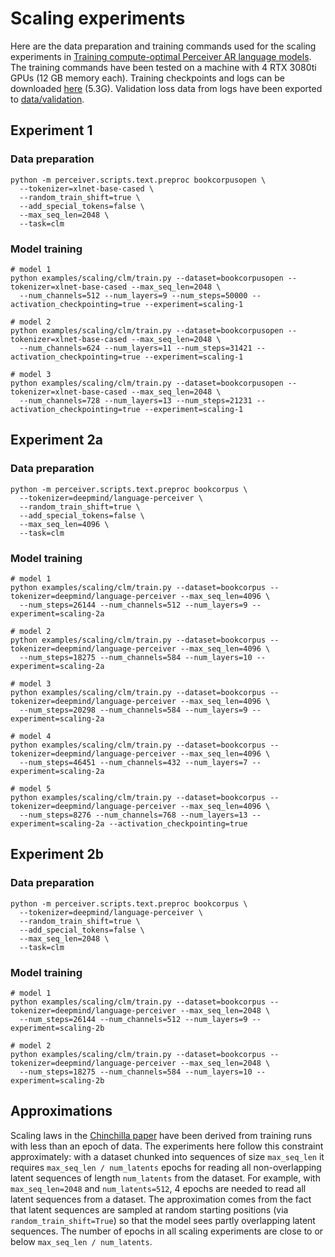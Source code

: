 # Scaling experiments

Here are the data preparation and training commands used for the scaling experiments in [Training compute-optimal
Perceiver AR language models](article.ipynb). The training commands have been tested on a machine with 4 RTX 3080ti
GPUs (12 GB memory each). Training checkpoints and logs can be downloaded [here](https://martin-krasser.com/perceiver/logs-0.8.0-scaling.zip)
(5.3G). Validation loss data from logs have been exported to [data/validation](data/validation).

## Experiment 1

### Data preparation

```shell
python -m perceiver.scripts.text.preproc bookcorpusopen \
  --tokenizer=xlnet-base-cased \
  --random_train_shift=true \
  --add_special_tokens=false \
  --max_seq_len=2048 \
  --task=clm
```

### Model training

```shell
# model 1
python examples/scaling/clm/train.py --dataset=bookcorpusopen --tokenizer=xlnet-base-cased --max_seq_len=2048 \
  --num_channels=512 --num_layers=9 --num_steps=50000 --activation_checkpointing=true --experiment=scaling-1

# model 2
python examples/scaling/clm/train.py --dataset=bookcorpusopen --tokenizer=xlnet-base-cased --max_seq_len=2048 \
  --num_channels=624 --num_layers=11 --num_steps=31421 --activation_checkpointing=true --experiment=scaling-1

# model 3
python examples/scaling/clm/train.py --dataset=bookcorpusopen --tokenizer=xlnet-base-cased --max_seq_len=2048 \
  --num_channels=728 --num_layers=13 --num_steps=21231 --activation_checkpointing=true --experiment=scaling-1
```

## Experiment 2a

### Data preparation

```shell
python -m perceiver.scripts.text.preproc bookcorpus \
  --tokenizer=deepmind/language-perceiver \
  --random_train_shift=true \
  --add_special_tokens=false \
  --max_seq_len=4096 \
  --task=clm
```

### Model training

```shell
# model 1
python examples/scaling/clm/train.py --dataset=bookcorpus --tokenizer=deepmind/language-perceiver --max_seq_len=4096 \
  --num_steps=26144 --num_channels=512 --num_layers=9 --experiment=scaling-2a

# model 2
python examples/scaling/clm/train.py --dataset=bookcorpus --tokenizer=deepmind/language-perceiver --max_seq_len=4096 \
  --num_steps=18275 --num_channels=584 --num_layers=10 --experiment=scaling-2a

# model 3
python examples/scaling/clm/train.py --dataset=bookcorpus --tokenizer=deepmind/language-perceiver --max_seq_len=4096 \
  --num_steps=20298 --num_channels=584 --num_layers=9 --experiment=scaling-2a

# model 4
python examples/scaling/clm/train.py --dataset=bookcorpus --tokenizer=deepmind/language-perceiver --max_seq_len=4096 \
  --num_steps=46451 --num_channels=432 --num_layers=7 --experiment=scaling-2a

# model 5
python examples/scaling/clm/train.py --dataset=bookcorpus --tokenizer=deepmind/language-perceiver --max_seq_len=4096 \
  --num_steps=8276 --num_channels=768 --num_layers=13 --experiment=scaling-2a --activation_checkpointing=true
```

## Experiment 2b

### Data preparation

```shell
python -m perceiver.scripts.text.preproc bookcorpus \
  --tokenizer=deepmind/language-perceiver \
  --random_train_shift=true \
  --add_special_tokens=false \
  --max_seq_len=2048 \
  --task=clm
```

### Model training

```shell
# model 1
python examples/scaling/clm/train.py --dataset=bookcorpus --tokenizer=deepmind/language-perceiver --max_seq_len=2048 \
  --num_steps=26144 --num_channels=512 --num_layers=9 --experiment=scaling-2b

# model 2
python examples/scaling/clm/train.py --dataset=bookcorpus --tokenizer=deepmind/language-perceiver --max_seq_len=2048 \
  --num_steps=18275 --num_channels=584 --num_layers=10 --experiment=scaling-2b
```

## Approximations

Scaling laws in the [Chinchilla paper](https://arxiv.org/abs/2203.15556) have been derived from training runs with
less than an epoch of data. The experiments here follow this constraint approximately: with a dataset chunked into
sequences of size `max_seq_len` it requires `max_seq_len / num_latents` epochs for reading all non-overlapping latent
sequences of length `num_latents` from the dataset. For example, with `max_seq_len=2048` and `num_latents=512`, 4
epochs are needed to read all latent sequences from a dataset. The approximation comes from the fact that latent
sequences are sampled at random starting positions (via `random_train_shift=True`) so that the model sees partly
overlapping latent sequences. The number of epochs in all scaling experiments are close to or below
`max_seq_len / num_latents`.
